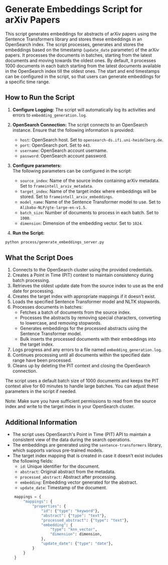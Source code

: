 # Generate Embeddings Script for arXiv Papers

This script generates embeddings for abstracts of arXiv papers using the Sentence Transformers library and stores these embeddings in an OpenSearch index. The script processes, generates and stores the embeddings based on the timestamp (`update_date` parameter) of the arXiv papers. It processes the documents in batches, starting from the latest documents and moving towards the oldest ones. By default, it processes 1000 documents in each batch starting from the latest documents available in the OpenSearch index till the oldest ones. The start and end timestamps can be configured in the script, so that users can generate embeddings for a specific time range.

## How to Run the Script

1. **Configure Logging:**
   The script will automatically log its activities and errors to `embedding_generation.log`.

2. **OpenSearch Connection:**
   The script connects to an OpenSearch instance. Ensure that the following information is provided:
   - `host`: OpenSearch host. Set to `opensearch-ds.ifi.uni-heidelberg.de`.
   - `port`: OpenSearch port. Set to `443`.
   - `username`: OpenSearch account username.
   - `password`: OpenSearch account password.

3. **Configure parameters:**  
    The following parameters can be configured in the script:
   - `source_index`: Name of the source index containing arXiv metadata. Set to `frameintell_arxiv_metadata`.
   - `target_index`: Name of the target index where embeddings will be stored. Set to `frameintell_arxiv_embeddings`.
   - `model_name`: Name of the Sentence Transformer model to use. Set to `Alibaba-NLP/gte-large-en-v1.5`.
   - `batch_size`: Number of documents to process in each batch. Set to `1000`.
   - `dimension`: Dimension of the embedding vector. Set to `1024`.

4. **Run the Script:**

```bash
python process/generate_embeddings_server.py
```

## What the Script Does

1. Connects to the OpenSearch cluster using the provided credentials.
2. Creates a Point in Time (PIT) context to maintain consistency during batch processing.
3. Retrieves the oldest update date from the source index to use as the end date for processing.
4. Creates the target index with appropriate mappings if it doesn't exist.
5. Loads the specified Sentence Transformer model and NLTK stopwords.
6. Processes documents in batches:
   - Fetches a batch of documents from the source index.
   - Processes the abstracts by removing special characters, converting to lowercase, and removing stopwords.
   - Generates embeddings for the processed abstracts using the Sentence Transformer model.
   - Bulk inserts the processed documents with their embeddings into the target index.
7. Logs progress and any errors to a file named `embedding_generation.log`.
8. Continues processing until all documents within the specified date range have been processed.
9. Cleans up by deleting the PIT context and closing the OpenSearch connection.

The script uses a default batch size of 1000 documents and keeps the PIT context alive for 60 minutes to handle large batches. You can adjust these parameters in the script if needed.

Note: Make sure you have sufficient permissions to read from the source index and write to the target index in your OpenSearch cluster.

## Additional Information

- The script uses OpenSearch's Point in Time (PIT) API to maintain a consistent view of the data during the search operations.
- The embeddings are generated using the `sentence-transformers` library, which supports various pre-trained models.
- The target index mapping that is created in case it doesn't exist includes the following fields:
   - `id`: Unique identifier for the document.
   - `abstract`: Original abstract from the metadata.
   - `processed_abstract`: Abstract after processing.
   - `embedding`: Embedding vector generated for the abstract.
   - `update_date`: Timestamp of the document.

```python
    mappings = {
        "mappings": {
            "properties": {
                "id": {"type": "keyword"},
                "abstract": {"type": "text"},
                "processed_abstract": {"type": "text"},
                "embedding": {
                    "type": "knn_vector",
                    "dimension": dimension,
                },
                "update_date": {"type": "date"},
            }
        }
    }
```